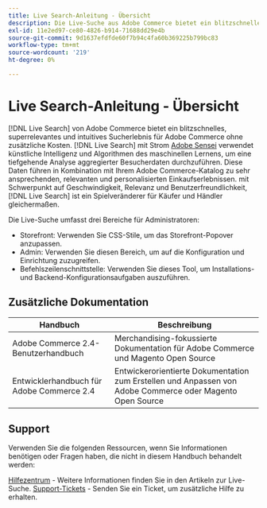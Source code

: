 ```yaml
---
title: Live Search-Anleitung - Übersicht
description: Die Live-Suche aus Adobe Commerce bietet ein blitzschnelles, superrelevantes und intuitives Sucherlebnis.
exl-id: 11e2ed97-ce80-4826-b914-71688dd29e4b
source-git-commit: 9d1637efdfde60f7b94c4fa60b369225b799bc83
workflow-type: tm+mt
source-wordcount: '219'
ht-degree: 0%

---
```


# Live Search-Anleitung - Übersicht

[!DNL Live Search] von Adobe Commerce bietet ein blitzschnelles, superrelevantes und intuitives Sucherlebnis für Adobe Commerce ohne zusätzliche Kosten. [!DNL Live Search] mit Strom [Adobe Sensei](https://www.adobe.com/sensei.html) verwendet künstliche Intelligenz und Algorithmen des maschinellen Lernens, um eine tiefgehende Analyse aggregierter Besucherdaten durchzuführen. Diese Daten führen in Kombination mit Ihrem Adobe Commerce-Katalog zu sehr ansprechenden, relevanten und personalisierten Einkaufserlebnissen. mit Schwerpunkt auf Geschwindigkeit, Relevanz und Benutzerfreundlichkeit, [!DNL Live Search] ist ein Spielveränderer für Käufer und Händler gleichermaßen.

Die Live-Suche umfasst drei Bereiche für Administratoren:

* Storefront: Verwenden Sie CSS-Stile, um das Storefront-Popover anzupassen.
* Admin: Verwenden Sie diesen Bereich, um auf die Konfiguration und Einrichtung zuzugreifen.
* Befehlszeilenschnittstelle: Verwenden Sie dieses Tool, um Installations- und Backend-Konfigurationsaufgaben auszuführen.

## Zusätzliche Dokumentation

| Handbuch | Beschreibung |
|--- |--- |
| Adobe Commerce 2.4-Benutzerhandbuch | Merchandising-fokussierte Dokumentation für Adobe Commerce und Magento Open Source |
| Entwicklerhandbuch für Adobe Commerce 2.4 | Entwickerorientierte Dokumentation zum Erstellen und Anpassen von Adobe Commerce oder Magento Open Source |

## Support

Verwenden Sie die folgenden Ressourcen, wenn Sie Informationen benötigen oder Fragen haben, die nicht in diesem Handbuch behandelt werden:

[Hilfezentrum](https://support.magento.com/hc/en-us) - Weitere Informationen finden Sie in den Artikeln zur Live-Suche.
[Support-Tickets](https://support.magento.com/hc/en-us/articles/360000913794#submit-ticket) - Senden Sie ein Ticket, um zusätzliche Hilfe zu erhalten.
